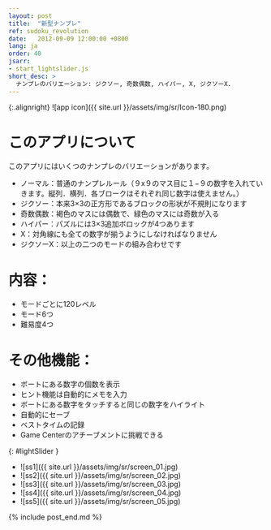 ```yaml
---
layout: post
title:  "新型ナンプレ"
ref: sudoku_revolution
date:   2012-09-09 12:00:00 +0800
lang: ja
order: 40
jsarr:
- start_lightslider.js
short_desc: >
  ナンプレのバリエーション: ジクソー, 奇数偶数, ハイパー, X, ジクソーX.
---
```


{:.alignright}
![app icon]({{ site.url }}/assets/img/sr/Icon-180.png)

# このアプリについて
このアプリにはいくつのナンプレのバリエーションがあります。

- ノーマル：普通のナンプレルール（９x９のマス目に１−９の数字を入れていきます。縦列．横列．各ブロークはそれぞれ同じ数字は使えません。）
- ジクソー：本来3×3の正方形であるブロックの形状が不規則になります
- 奇数偶数：褐色のマスには偶数で、緑色のマスには奇数が入る
- ハイパー：パズルには3×3追加ボロックが4つあります
- X：対角線にも全ての数字が揃うようにしなければなりません
- ジクソーX：以上の二つのモードの組み合わせです

# 内容：
- モードごとに120レベル
- モード6つ
- 難易度4つ

# その他機能：
- ボートにある数字の個数を表示
- ヒント機能は自動的にメモを入力
- ボートにある数字をタッチすると同じの数字をハイライト
- 自動的にセーブ
- ベストタイムの記録
- Game Centerのアチーブメントに挑戦できる


{: #lightSlider }
*   ![ss1]({{ site.url }}/assets/img/sr/screen_01.jpg)
*   ![ss2]({{ site.url }}/assets/img/sr/screen_02.jpg)
*   ![ss3]({{ site.url }}/assets/img/sr/screen_03.jpg)
*   ![ss4]({{ site.url }}/assets/img/sr/screen_04.jpg)
*   ![ss5]({{ site.url }}/assets/img/sr/screen_05.jpg)

{% include post_end.md %}

